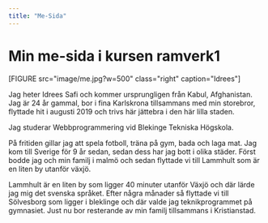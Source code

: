 ```yaml
---
title: "Me-Sida"
---
```

Min me-sida i kursen ramverk1
=========================

[FIGURE src="image/me.jpg?w=500" class="right" caption="Idrees"]

Jag heter Idrees Safi och kommer ursprungligen från Kabul, Afghanistan.
Jag är 24 år gammal, bor i fina Karlskrona tillsammans med min storebror, flyttade hit i augusti 2019 och trivs här jättebra i den här lilla staden.

Jag studerar Webbprogrammering vid Blekinge Tekniska Högskola.

På fritiden gillar jag att spela fotboll, träna på gym, bada och laga mat.
Jag kom till Sverige för 9 år sedan, sedan dess har jag bott i olika städer.
Först bodde jag och min familj i malmö och sedan flyttade vi till Lammhult som är en liten by
utanför växjö.

Lammhult är en liten by som ligger 40 minuter utanför Växjö och där lärde jag mig det svenska språket.
Efter några månader så flyttade vi till Sölvesborg som ligger i bleklinge och där valde jag teknikprogrammet på gymnasiet. Just nu bor resterande av min familj tillsammans i Kristianstad.
